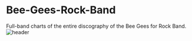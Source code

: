 # Bee-Gees-Rock-Band
Full-band charts of the entire discography of the Bee Gees for Rock Band. 
![header]([https://github.com/user-attachments/assets/7518cd3a-3b44-4c65-bdb1-6cadef45c9c8](https://github.com/YuukoRB/Bee-Gees-Rock-Band/blob/main/dependencies/header.png))
